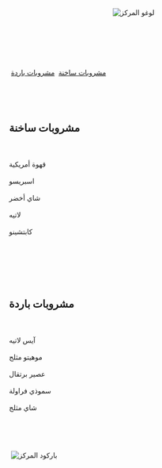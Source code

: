 ‏<!DOCTYPE html>
‏<html lang="ar">
‏<head>
‏  <meta charset="UTF-8">
‏  <meta name="viewport" content="width=device-width, initial-scale=1.0">
‏  <title>مركز بلو</title>
‏  <style>
‏    body {
‏      margin: 0;
‏      font-family: Arial, sans-serif;
‏      background: linear-gradient(120deg, #1E90FF, #00BFFF, #1E90FF);
‏      background-size: 400% 400%;
‏      color: #fff;
‏      animation: gradientBG 15s ease infinite;
    }

‏    @keyframes gradientBG {
‏      0% {background-position:0% 50%;}
‏      50% {background-position:100% 50%;}
‏      100% {background-position:0% 50%;}
    }

‏    header {
‏      display: flex;
‏      justify-content: space-between;
‏      align-items: center;
‏      padding: 20px;
‏      background-color: rgba(24,123,205,0.8);
‏      position: relative;
‏      overflow: hidden;
    }

‏    #logo {
‏      height: 60px;
    }

‏    .butterfly {
‏      position: absolute;
‏      width: 60px;
‏      height: 60px;
‏      background-image: url('butterfly.png');
‏      background-size: contain;
‏      background-repeat: no-repeat;
‏      animation: flyRandom 8s infinite;
    }

‏    @keyframes flyRandom {
‏      0% {transform: translate(0,0) rotate(0deg);}
‏      25% {transform: translate(60px,-30px) rotate(15deg);}
‏      50% {transform: translate(120px,20px) rotate(-10deg);}
‏      75% {transform: translate(60px,50px) rotate(10deg);}
‏      100% {transform: translate(0,0) rotate(0deg);}
    }

‏    nav {
‏      display: flex;
‏      justify-content: center;
‏      gap: 40px;
‏      margin-top: 20px;
    }

‏    nav a {
‏      text-decoration: none;
‏      color: #fff;
‏      font-size: 18px;
‏      padding: 5px 15px;
‏      border-radius: 5px;
‏      transition: background 0.3s;
    }

‏    nav a:hover {
‏      background-color: rgba(255,255,255,0.2);
    }

‏    section {
‏      padding: 20px;
    }

‏    h2 {
‏      border-bottom: 2px solid #fff;
‏      padding-bottom: 5px;
‏      margin-bottom: 15px;
    }

‏    .menu-grid {
‏      display: grid;
‏      grid-template-columns: repeat(auto-fit, minmax(150px, 1fr));
‏      gap: 15px;
    }

‏    .menu-item {
‏      background-color: rgba(255,255,255,0.1);
‏      padding: 15px;
‏      border-radius: 10px;
‏      text-align: center;
‏      transition: transform 0.3s, background 0.3s, box-shadow 0.3s;
‏      cursor: pointer;
    }

‏    .menu-item:hover {
‏      background-color: rgba(255,255,255,0.3);
‏      transform: translateY(-5px);
‏      box-shadow: 0 5px 15px rgba(0,0,0,0.3);
    }

    /* الباركود */
‏    .barcode {
‏      margin-top: 30px;
‏      text-align: center;
    }

‏    .barcode img {
‏      width: 200px;
‏      height: auto;
    }
‏  </style>
‏</head>
‏<body>
‏  <header>
‏    <img id="logo" src="logo.png" alt="لوغو المركز">
‏    <div class="butterfly"></div>
‏  </header>

‏  <nav>
‏    <a href="#hot">مشروبات ساخنة</a>
‏    <a href="#cold">مشروبات باردة</a>
‏  </nav>

‏  <section id="hot">
‏    <h2>مشروبات ساخنة</h2>
‏    <div class="menu-grid">
‏      <div class="menu-item">قهوة أمريكية</div>
‏      <div class="menu-item">اسبريسو</div>
‏      <div class="menu-item">شاي أخضر</div>
‏      <div class="menu-item">لاتيه</div>
‏      <div class="menu-item">كابتشينو</div>
‏    </div>
‏  </section>

‏  <section id="cold">
‏    <h2>مشروبات باردة</h2>
‏    <div class="menu-grid">
‏      <div class="menu-item">آيس لاتيه</div>
‏      <div class="menu-item">موهيتو مثلج</div>
‏      <div class="menu-item">عصير برتقال</div>
‏      <div class="menu-item">سموذي فراولة</div>
‏      <div class="menu-item">شاي مثلج</div>
‏    </div>
‏  </section>

  <!-- الباركود -->
‏  <div class="barcode">
‏    <img src="barcode.png" alt="باركود المركز">
‏  </div>
‏</body>
‏</html>
